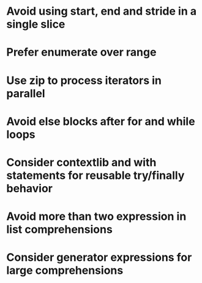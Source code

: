 # Avoid using start, end and stride in a single slice
# Prefer enumerate over range
# Use zip to process iterators in parallel
# Avoid else blocks after for and while loops
# Consider contextlib and with statements for reusable try/finally behavior
# Avoid more than two expression in list comprehensions
# Consider generator expressions for large comprehensions



